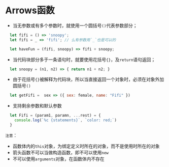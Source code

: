 # Arrows函数

- 当无参数或有多个参数时，就使用一个圆括号`()`代表参数部分；

```js
  let fifi = () => 'snoopy';
  let fifi = _ => 'fifi'; // 么有参数用`_`也是可以的

  let haveFun = (fifi, snoopy) => fifi + snoopy;
```

- 当代码块部分多于一条语句时，就要使用花括号`{}`，及`return`语句返回；

```js
  let snoopy = (n1, n2) => { return n1 + n2; }
```

- 由于花括号`{}`被解释为代码块，所以当直接返回一个对象时，必须在对象外加圆括号`()`

```js
  let getFifi =  sex => ({ sex: female, name: "Fifi" }) 
```

- 支持剩余参数和默认参数

```js
  let Fifi = (param1, paramn, ...rest) = {
    console.log(`%c {statements}`, `color: red;`)
  }
```

`注意`：

- 函数体内的`this`对象，为绑定定义时所在的对象，而不是使用时所在的对象
- 箭头函数不可以当做构造函数，即不可以使用`new`
- 不可以使用`arguments`对象，在函数体内不存在

